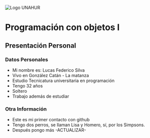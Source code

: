 ![Logo UNAHUR](./UNAHUR.png)

# Programación con objetos I
## Presentación Personal

### Datos Personales
- Mi nombre es: Lucas Federico Silva
- Vivo en González Catán - La matanza
- Estudio Tecnicatura universitaria en programación
- Tengo 32 años
- Soltero
- Trabajo además de estudiar


### Otra Información
- Este es mi primer contacto con github
- Tengo dos perros, se llaman Lisa y Homero, sí, por los Simpsons.
- Después pongo más -ACTUALIZAR-
